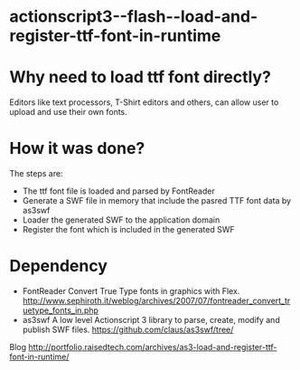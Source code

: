 actionscript3--flash--load-and-register-ttf-font-in-runtime
===========================================================

# Why need to load ttf font directly?
Editors like text processors, T-Shirt editors and others, can allow user to upload and use their own fonts.

# How it was done?
The steps are: 
*  The ttf font file  is loaded and parsed by FontReader
*  Generate a SWF file in memory that include  the pasred  TTF font data by as3swf
*  Loader the generated SWF to the application domain
*  Register the font which is included in the generated SWF
 
# Dependency
 * FontReader
Convert True Type fonts in graphics with Flex. http://www.sephiroth.it/weblog/archives/2007/07/fontreader_convert_truetype_fonts_in.php
 * as3swf
A low level Actionscript 3 library to parse, create, modify and publish SWF files.
https://github.com/claus/as3swf/tree/

Blog
http://portfolio.raisedtech.com/archives/as3-load-and-register-ttf-font-in-runtime/